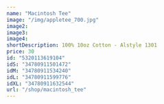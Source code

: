 ```yaml
---
name: "Macintosh Tee"
image: "/img/appletee_700.jpg"
image2: 
image3: 
image4:
shortDescription: 100% 10oz Cotton - Alstyle 1301 
price: 30
id: "5320113619104"
idS: "34780911501472"
idM: "34780911534240"
idL: "34780911599776"
idXL: "34780911632544"
url: "/shop/macintosh_tee"
---
```





